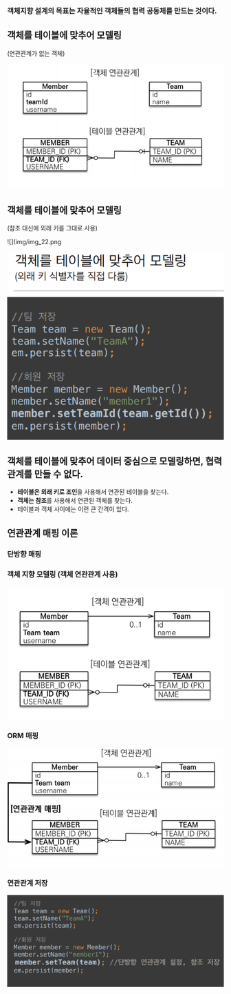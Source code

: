 ### 객체지향 설계의 목표는 자율적인 객체들의 협력 공동체를 만드는 것이다.

## 객체를 테이블에 맞추어 모델링

(연관관계가 없는 객체)

![](img/img_21.png)
## 객체를 테이블에 맞추어 모델링

(참조 대신에 외래 키를 그대로 사용)

![](img/img_22.png

![](img/img_23.png)


## 객체를 테이블에 맞추어 데이터 중심으로 모델링하면, 협력 관계를 만들 수 없다.

- **테이블은 외래 키로 조인**을 사용해서 연관된 테이블을 찾는다.
- **객체는 참조**를 사용해서 연관된 객체를 찾는다.
- 테이블과 객체 사이에는 이런 큰 간격이 있다.

## 연관관계 매핑 이론

### 단방향 매핑

### 객체 지향 모델링 (객체 연관관계 사용)

![](img/img_24.png)

### ORM 매핑

![](img/img_25.png)

### 연관관계 저장

![](img/img_26.png)
